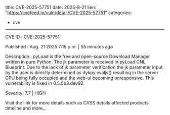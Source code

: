  
title: CVE-2025-57751
date: 2025-8-21
lien: "https://cvefeed.io/vuln/detail/CVE-2025-57751"
categories:
  - cve
---

CVE ID : CVE-2025-57751

Published :  Aug. 21
2025
7:15 p.m. | 55 minutes ago

Description : pyLoad is the free and open-source Download Manager written in pure Python. The jk parameter is received in pyLoad CNL Blueprint. Due to the lack of jk parameter verification
the jk parameter input by the user is directly determined as dykpy.evaljs()
resulting in the server CPU being fully occupied and the web-ui becoming unresponsive. This vulnerability is fixed in 0.5.0b3.dev92.

Severity: 7.7 | HIGH

Visit the link for more details
such as CVSS details
affected products
timeline
and more...
